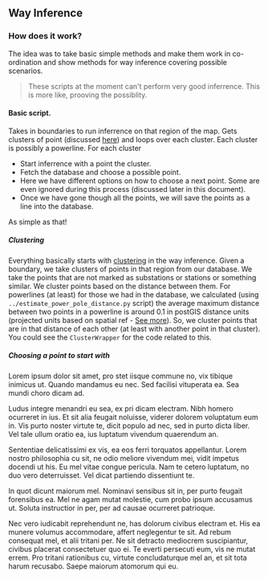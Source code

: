 ## Way Inference

### How does it work?

The idea was to take basic simple methods and make them work in co-ordination and show methods for way inference covering possible scenarios.
> These scripts at the moment can't perform very good inferrence. This is more like, prooving the possiblity.


#### Basic script.

Takes in boundaries to run inferrence on that region of the map.
Gets clusters of point (discussed [here](#clustering)) and loops over each cluster. Each cluster is possibly a powerline.
For each cluster
* Start inferrence with a point the cluster.
* Fetch the database and choose a possible point.
 * Here we have different options on how to choose a next point. Some are even ignored during this process (discussed later in this document).
* Once we have gone though all the points, we will save the points as a line into the database.

As simple as that!

##### Clustering

Everything basically starts with [clustering](#clustering) in the way inference.
Given a boundary, we take clusters of points in that region from our database.
We take the points that are not marked as substations or stations or something similar.
We cluster points based on the distance between them.
For powerlines (at least) for those we had in the database, we calculated (using `../estimate_power_pole_distance.py` script) the average maximum distance between two points in a powerline is around 0.1 in postGIS distance units (projected units based on spatial ref - [See more](http://postgis.net/docs/ST_Distance.html)).
So, we cluster points that are in that distance of each other (at least with another point in that cluster).
You could see the `ClusterWrapper` for the code related to this.

##### Choosing a point to start with
Lorem ipsum dolor sit amet, pro stet iisque commune no, vix tibique inimicus ut. Quando mandamus eu nec. Sed facilisi vituperata ea. Sea mundi choro dicam ad.

Ludus integre menandri eu sea, ex pri dicam electram. Nibh homero ocurreret in ius. Et sit alia feugait noluisse, viderer dolorem voluptatum eum in. Vis purto noster virtute te, dicit populo ad nec, sed in purto dicta liber. Vel tale ullum oratio ea, ius luptatum vivendum quaerendum an.

Sententiae delicatissimi ex vis, ea eos ferri torquatos appellantur. Lorem nostro philosophia cu sit, ne odio meliore vivendum mei, vidit impetus docendi ut his. Eu mel vitae congue pericula. Nam te cetero luptatum, no duo vero deterruisset. Vel dicat partiendo dissentiunt te.

In quot dicunt maiorum mel. Nominavi sensibus sit in, per purto feugait forensibus ea. Mel ne agam mutat molestie, cum probo ipsum accusamus ut. Soluta instructior in per, per ad causae ocurreret patrioque.

Nec vero iudicabit reprehendunt ne, has dolorum civibus electram et. His ea munere volumus accommodare, affert neglegentur te sit. Ad rebum consequat mel, et alii tritani per. Ne sit detracto mediocrem suscipiantur, civibus placerat consectetuer quo ei. Te everti persecuti eum, vis ne mutat errem. Pro tritani rationibus cu, virtute concludaturque mel an, et sit tota harum recusabo. Saepe maiorum atomorum qui eu.
